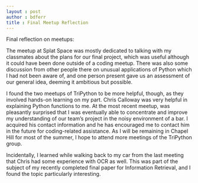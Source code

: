 ```yaml
---
layout : post
author : bdferr
title : Final Meetup Reflection
---
```


Final reflection on meetups:

The meetup at Splat Space was mostly dedicated to talking with my classmates about the plans for our final project, which was useful although it could have been done outside of a coding meetup. There was also some discussion from other people there on unusual applications of Python which I had not been aware of, and one person present gave us an assessment of our general idea, deeming it ambitious but possible.

I found the two meetups of TriPython to be more helpful, though, as they involved hands-on learning on my part. Chris Calloway was very helpful in explaining Python functions to me. At the most recent meetup, was pleasantly surprised that I was eventually able to concentrate and improve my understanding of our team’s project in the noisy environment of a bar. I acquired his contact information and he has encouraged me to contact him in the future for coding-related assistance. As I will be remaining in Chapel Hill for most of the summer, I hope to attend more meetings of the TriPython group.

Incidentally, I learned while walking back to my car from the last meeting that Chris had some experience with OCR as well. This was part of the subject of my recently completed final paper for Information Retrieval, and I found the topic particularly interesting. 
